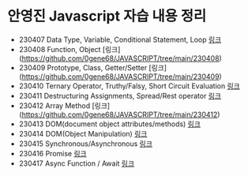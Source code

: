 # 안영진 Javascript 자습 내용 정리

- 230407 Data Type, Variable, Conditional Statement, Loop [링크](https://github.com/0gene68/JAVASCRIPT/tree/main/230407)
- 230408 Function, Object [링크] (https://github.com/0gene68/JAVASCRIPT/tree/main/230408)
- 230409 Prototype, Class, Getter/Setter [링크] (https://github.com/0gene68/JAVASCRIPT/tree/main/230409)
- 230410 Ternary Operator, Truthy/Falsy, Short Circuit Evaluation [링크](https://github.com/0gene68/JAVASCRIPT/tree/main/230410)
- 230411 Destructuring Assignments, Spread/Rest operator [링크](https://github.com/0gene68/JAVASCRIPT/tree/main/230411)
- 230412 Array Method [링크] (https://github.com/0gene68/JAVASCRIPT/tree/main/230412)
- 230413 DOM(document object attributes/methods) [링크](https://github.com/0gene68/JAVASCRIPT/tree/main/230413)
- 230414 DOM(Object Manipulation) [링크](https://github.com/0gene68/JAVASCRIPT/tree/main/230414)  
- 230415 Synchronous/Asynchronous [링크](https://github.com/0gene68/JAVASCRIPT/tree/main/230415)
- 230416 Promise [링크](https://github.com/0gene68/JAVASCRIPT/tree/main/230416)
- 230417 Async Function / Await [링크](https://github.com/0gene68/JAVASCRIPT/tree/main/230417)

